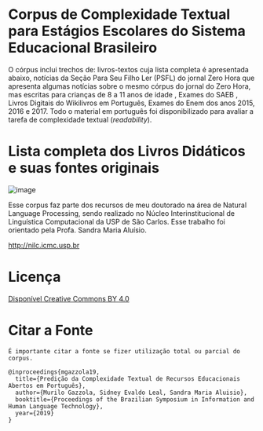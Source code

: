 # Corpus de Complexidade Textual para Estágios Escolares do Sistema Educacional Brasileiro
O córpus inclui trechos de: livros-textos cuja lista completa é apresentada abaixo, notícias da Seção  Para Seu Filho Ler (PSFL) do jornal Zero Hora que apresenta algumas notícias sobre o mesmo córpus do jornal do Zero Hora, mas escritas para crianças de 8 a 11 anos de idade , Exames do SAEB , Livros Digitais do Wikilivros em Português, Exames do Enem dos anos 2015, 2016 e 2017. Todo o material em português foi disponibilizado para avaliar a tarefa de complexidade textual (_readability_).



# Lista completa dos Livros Didáticos e suas fontes originais
![image](https://user-images.githubusercontent.com/821242/62334509-56774400-b49e-11e9-8c00-7d3fc6c49f63.png)

Esse corpus faz parte dos recursos de meu doutorado na área de Natural Language Processing, sendo realizado no Núcleo Interinstitucional de Linguística Computacional da USP de São Carlos. Esse trabalho foi orientado pela Profa. Sandra Maria Aluísio.

http://nilc.icmc.usp.br

# Licença
[Disponível Creative Commons BY 4.0](https://creativecommons.org/licenses/by/4.0/)

# Citar a Fonte
`É importante citar a fonte se fizer utilização total ou parcial do corpus.`
````
@inproceedings{mgazzola19,
  title={Predição da Complexidade Textual de Recursos Educacionais Abertos em Português},
  author={Murilo Gazzola, Sidney Evaldo Leal, Sandra Maria Aluisio},
  booktitle={Proceedings of the Brazilian Symposium in Information and Human Language Technology},
  year={2019}
}
````

